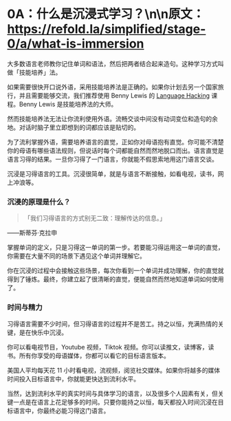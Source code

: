 # 0A：什么是沉浸式学习？\n\n原文：https://refold.la/simplified/stage-0/a/what-is-immersion

大多数语言老师教你记住单词和语法，然后把两者结合起来造句。这种学习方式叫做「技能培养」法。

如果需要很快开口说外语，采用技能培养法是正确的。如果你计划去另一个国家旅行，并且需要能够交流，我们推荐使用 Benny Lewis 的 [Language Hacking](https://languagehacking.com/books/) 课程。Benny Lewis 是技能培养法的大师。

然而技能培养法无法让你流利使用外语。流畅交谈中间没有动词变位和造句的余地。对话时脑子里立即想到的词都应该是贴切的。

为了流利掌握外语，需要培养语言的直觉，正如你对母语抱有直觉。你可能不清楚你的母语有哪些语法规则，但说话时每个词都能自然而然地脱口而出。语言直觉是语言习得的结果。一旦你习得了一门语言，你就能不假思索地用这门语言交谈。

沉浸是习得语言的工具。沉浸很简单，就是与语言不断接触，如看电视，读书，网上冲浪等。

### 沉浸的原理是什么？

> 「我们习得语言的方式别无二致：理解传达的信息。」

——斯蒂芬·克拉申

掌握单词的定义，只是习得这一单词的第一步。若要能习得运用这一单词的直觉，你需要在大量不同的场景下遇见这个单词并理解它。

你在沉浸的过程中会接触这些场景，每次你看到一个单词并成功理解，你的直觉就得到了锤炼。最终，你建立起了很清晰的直觉，便能自然而然地知道单词如何使用了。 

### 时间与精力

习得语言需要不少时间，但习得语言的过程并不是苦工。持之以恒，充满热情的关键，是在快乐中沉浸。

你可以看电视节目，Youtube 视频，Tiktok 视频。你可以读推文，读博客，读书。所有你享受的母语媒体，你都可以看它的目标语言版本。

美国人平均每天花 11 小时看电视，流视频，阅览社交媒体。如果你将越多的媒体时间投入目标语言中，你就能更快达到流利水平。

当然，达到流利水平的真实时间与具体学习的语言，以及很多个人因素有关，但关键一点是在语言上花足够多的时间。只要你能持之以恒，每天都投入时间沉浸在目标语言中，你最终必能习得这门语言。